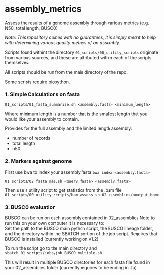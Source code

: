# assembly_metrics
Assess the results of a genome assembly through various metrics (e.g. N50, total length, BUSCO)

*Note: This repository comes with no guarantees, it is simply meant to help with determining various quality metrics of an assembly.*

Scripts found withint the directory `01_scripts/00_utility_scripts` originate from various sources, and these are attributed within each of the scripts themselves.

All scripts should be run from the main directory of the repo.

Some scripts require biopython.

### 1. Simple Calculations on fasta ###
`01_scripts/01_fasta_summarize.sh <assembly.fasta> <minimum_length>`   

Where minimum length is a number that is the smallest length that you would like your assembly to contain.   

Provides for the full assembly and the limited length assembly:     
* number of records
* total length
* n50 

### 2. Markers against genome ###
First use bwa to index your assembly.fasta
`bwa index <assembly.fasta>`

`01_scripts/02_fasta_map.sh <query.fasta> <assembly.fasta>`

Then use a utility script to get statistics from the .bam file
`01_scripts/00_utility_scripts/bam_assess.sh 02_assemblies/<output.bam>`

### 3. BUSCO evaluation ###
BUSCO can be run on each assembly contained in 02_assemblies
Note to run this on your own computer it is necessary to:    
Set the path to the BUSCO main python script, the BUSCO lineage folder, and the directory within the SBATCH portion of the job script.
Requires that BUSCO is installed (currently working on v1.2)

To run the script go to the main directory and    
`sbatch 01_scripts/jobs/job_BUSCO_multiple.sh`

This will result in multiple BUSCO directories for each fasta file found in your 02_assemblies folder (currently requires to be ending in .fa)
